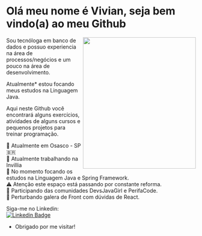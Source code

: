 # Olá meu nome é Vivian, seja bem vindo(a) ao meu Github

<img align="right" width="300" height="350" src="https://i.imgur.com/rRds9mZ.png">
 
Sou tecnóloga em banco de dados e possuo experiencia na área de processos/negócios e um pouco na área de desenvolvimento.

Atualmente* estou focando meus estudos na Linguagem Java.

Aqui neste Github você encontrará alguns exercícios, atividades de alguns cursos e pequenos projetos para treinar programação.

<p align="left">

:round_pushpin: Atualmente em Osasco - SP 🇧🇷 <br>
🔭 Atualmente trabalhando na Invillia <br>
:book: No momento focando os estudos na Linguagem Java e Spring Framework. <br>
:warning: Atenção este espaço está passando por constante reforma. <br>
:information_desk_person: Participando das comunidades DevsJavaGirl e PerifaCode.<br>
🤔 Perturbando galera de Front com dúvidas de React. <br>

</p>

Siga-me no Linkedin: <br>
[![Linkedin Badge](https://img.shields.io/badge/-LinkedIn-blue?style=flat-square&logo=Linkedin&logoColor=white&link=https://www.linkedin.com/in/vivianbarbosareis)](https://www.linkedin.com/in/vivianbarbosareis)

- Obrigado por me visitar!
<!--
**vivianreis/vivianreis** is a ✨ _special_ ✨ repository because its `README.md` (this file) appears on your GitHub profile.

Here are some ideas to get you started:

- 🔭 I’m currently working on ...
- 🌱 I’m currently learning ...
- 👯 I’m looking to collaborate on ...
- 🤔 I’m looking for help with ...
- 💬 Ask me about ...
- 📫 How to reach me: ...
- 😄 Pronouns: ...
- ⚡ Fun fact: ...
-->
